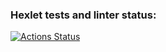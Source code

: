 ### Hexlet tests and linter status:
[![Actions Status](https://github.com/PPerminov/frontend-project-lvl1/workflows/hexlet-check/badge.svg)](https://github.com/PPerminov/frontend-project-lvl1/actions)